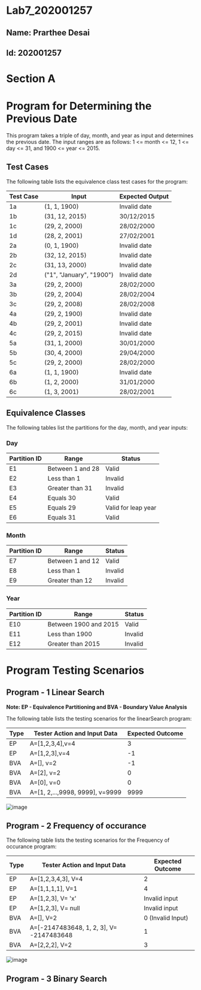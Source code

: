 # Lab7_202001257

## Name: Prarthee Desai

## Id: 202001257
# Section A
# Program for Determining the Previous Date

This program takes a triple of day, month, and year as input and determines the previous date. The input ranges are as follows: 1 <= month <= 12, 1 <= day <= 31, and 1900 <= year <= 2015.

## Test Cases

The following table lists the equivalence class test cases for the program:

| Test Case | Input | Expected Output | 
| --- | --- | --- | 
| 1a | (1, 1, 1900) | Invalid date | 
| 1b | (31, 12, 2015) | 30/12/2015 | 
| 1c | (29, 2, 2000) | 28/02/2000 | 
| 1d | (28, 2, 2001) | 27/02/2001 | 
| 2a | (0, 1, 1900) | Invalid date | 
| 2b | (32, 12, 2015) | Invalid date | 
| 2c | (31, 13, 2000) | Invalid date | 
| 2d | ("1", "January", "1900") | Invalid date | 
| 3a | (29, 2, 2000) | 28/02/2000 | 
| 3b | (29, 2, 2004) | 28/02/2004 | 
| 3c | (29, 2, 2008) | 28/02/2008 | 
| 4a | (29, 2, 1900) | Invalid date | 
| 4b | (29, 2, 2001) | Invalid date | 
| 4c | (29, 2, 2015) | Invalid date | 
| 5a | (31, 1, 2000) | 30/01/2000 | 
| 5b | (30, 4, 2000) | 29/04/2000 | 
| 5c | (29, 2, 2000) | 28/02/2000 | 
| 6a | (1, 1, 1900) | Invalid date | 
| 6b | (1, 2, 2000) | 31/01/2000 | 
| 6c | (1, 3, 2001) | 28/02/2001 | 

## Equivalence Classes

The following tables list the partitions for the day, month, and year inputs:

### Day

| Partition ID | Range | Status | 
| --- | --- | --- | 
| E1 | Between 1 and 28 | Valid | 
| E2 | Less than 1 | Invalid | 
| E3 | Greater than 31 | Invalid | 
| E4 | Equals 30 | Valid | 
| E5 | Equals 29 | Valid for leap year | 
| E6 | Equals 31 | Valid | 

### Month

| Partition ID | Range | Status | 
| --- | --- | --- | 
| E7 | Between 1 and 12 | Valid | 
| E8 | Less than 1 | Invalid | 
| E9 | Greater than 12 | Invalid | 

### Year

| Partition ID | Range | Status | 
| --- | --- | --- | 
| E10 | Between 1900 and 2015 | Valid | 
| E11 | Less than 1900 | Invalid | 
| E12 | Greater than 2015 | Invalid | 

# Program Testing Scenarios
## Program - 1 Linear Search

**Note: EP - Equivalence Partitioning and BVA - Boundary Value Analysis**


The following table lists the testing scenarios for the linearSearch program:

| Type | Tester Action and Input Data | Expected Outcome |
| --- | --- | --- |
| EP | A=[1,2,3,4],v=4 | 3 |
| EP | A=[1,2,3],v=4 | -1 |
| BVA | A=[], v=2 | -1 |
| BVA | A=[2], v=2 | 0 |
| BVA | A=[0], v=0 | 0 |
| BVA | A=[1, 2,...,9998, 9999], v=9999 | 9999 |

![image](https://user-images.githubusercontent.com/75672638/232803120-06726719-7785-4b41-9c96-805369078a17.png)


## Program - 2 Frequency of occurance

The following table lists the testing scenarios for the Frequency of occurance program:

| Type | Tester Action and Input Data | Expected Outcome |
| --- | --- | --- |
| EP | A=[1,2,3,4,3], V=4 | 2 |
| EP | A=[1,1,1,1], V=1 | 4 |
| EP | A=[1,2,3], V= 'x' | Invalid input |
| EP | A=[1,2,3], V= null | Invalid input |
| BVA | A=[], V=2 | 0 (Invalid Input) |
| BVA | A=[-2147483648, 1, 2, 3], V= -2147483648 | 1 |
| BVA | A=[2,2,2], V=2 | 3 |

![image](https://user-images.githubusercontent.com/75672638/232805588-34a9bb89-04a1-471b-8cd4-a5f48ab07d55.png)

## Program - 3 Binary Search





